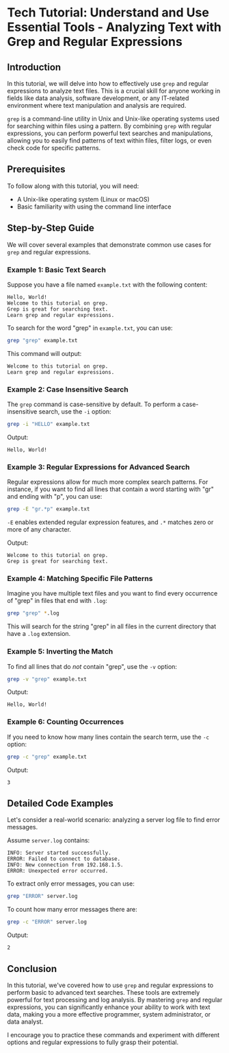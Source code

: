 # Tech Tutorial: Understand and Use Essential Tools - Analyzing Text with Grep and Regular Expressions

## Introduction

In this tutorial, we will delve into how to effectively use `grep` and regular expressions to analyze text files. This is a crucial skill for anyone working in fields like data analysis, software development, or any IT-related environment where text manipulation and analysis are required.

`grep` is a command-line utility in Unix and Unix-like operating systems used for searching within files using a pattern. By combining `grep` with regular expressions, you can perform powerful text searches and manipulations, allowing you to easily find patterns of text within files, filter logs, or even check code for specific patterns.

## Prerequisites

To follow along with this tutorial, you will need:
- A Unix-like operating system (Linux or macOS)
- Basic familiarity with using the command line interface

## Step-by-Step Guide

We will cover several examples that demonstrate common use cases for `grep` and regular expressions.

### Example 1: Basic Text Search

Suppose you have a file named `example.txt` with the following content:

```
Hello, World!
Welcome to this tutorial on grep.
Grep is great for searching text.
Learn grep and regular expressions.
```

To search for the word "grep" in `example.txt`, you can use:

```bash
grep "grep" example.txt
```

This command will output:

```
Welcome to this tutorial on grep.
Learn grep and regular expressions.
```

### Example 2: Case Insensitive Search

The `grep` command is case-sensitive by default. To perform a case-insensitive search, use the `-i` option:

```bash
grep -i "HELLO" example.txt
```

Output:
```
Hello, World!
```

### Example 3: Regular Expressions for Advanced Search

Regular expressions allow for much more complex search patterns. For instance, if you want to find all lines that contain a word starting with "gr" and ending with "p", you can use:

```bash
grep -E "gr.*p" example.txt
```

`-E` enables extended regular expression features, and `.*` matches zero or more of any character.

Output:
```
Welcome to this tutorial on grep.
Grep is great for searching text.
```

### Example 4: Matching Specific File Patterns

Imagine you have multiple text files and you want to find every occurrence of "grep" in files that end with `.log`:

```bash
grep "grep" *.log
```

This will search for the string "grep" in all files in the current directory that have a `.log` extension.

### Example 5: Inverting the Match

To find all lines that do *not* contain "grep", use the `-v` option:

```bash
grep -v "grep" example.txt
```

Output:
```
Hello, World!
```

### Example 6: Counting Occurrences

If you need to know how many lines contain the search term, use the `-c` option:

```bash
grep -c "grep" example.txt
```

Output:
```
3
```

## Detailed Code Examples

Let's consider a real-world scenario: analyzing a server log file to find error messages.

Assume `server.log` contains:

```
INFO: Server started successfully.
ERROR: Failed to connect to database.
INFO: New connection from 192.168.1.5.
ERROR: Unexpected error occurred.
```

To extract only error messages, you can use:

```bash
grep "ERROR" server.log
```

To count how many error messages there are:

```bash
grep -c "ERROR" server.log
```

Output:
```
2
```

## Conclusion

In this tutorial, we've covered how to use `grep` and regular expressions to perform basic to advanced text searches. These tools are extremely powerful for text processing and log analysis. By mastering `grep` and regular expressions, you can significantly enhance your ability to work with text data, making you a more effective programmer, system administrator, or data analyst.

I encourage you to practice these commands and experiment with different options and regular expressions to fully grasp their potential.

